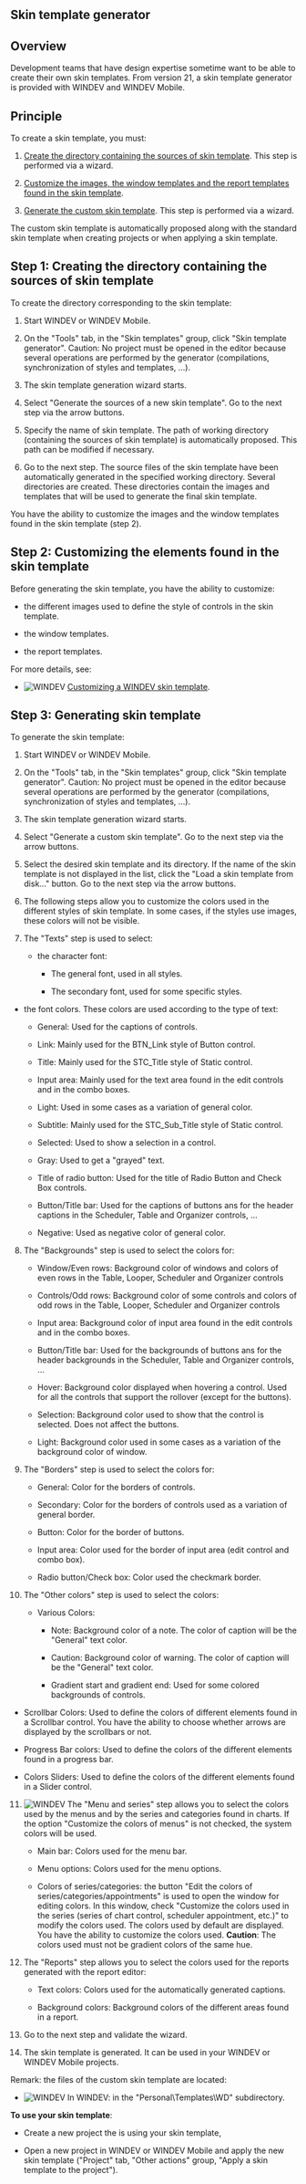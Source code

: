 


## Skin template generator
			



<a name="NOTE1"></a>
<a name="NOTE1_1"></a>


## Overview
<a name="overview_ELTTEXTE000261"></a>
Development teams that have design expertise sometime want to be able to create their own skin templates. From version 21, a skin template generator is provided with WINDEV and WINDEV Mobile. 

<a name="NOTE2"></a>
<a name="NOTE2_1"></a>


## Principle
<a name="principle_ELTTEXTE000285"></a>
To create a skin template, you must: 

1. [Create the directory containing the sources of skin template](#NOTE3_1). This step is performed via a wizard.  

2. [Customize the images, the window templates and the report templates found in the skin template](#NOTE4_1). 

3. [Generate the custom skin template](#NOTE5_1). This step is performed via a wizard. 




The custom skin template is automatically proposed along with the standard skin template when creating projects or when applying a skin template.  

<a name="NOTE3"></a>
<a name="NOTE3_1"></a>


## Step 1: Creating the directory containing the sources of skin template
<a name="step_1_creating_the_directory_containing_the_sources_skin_template_ELTTEXTE000309"></a>
To create the directory corresponding to the skin template: 

1. Start WINDEV or WINDEV Mobile. 

2. On the "Tools" tab, in the "Skin templates" group, click "Skin template generator". 
	Caution: No project must be opened in the editor because several operations are performed by the generator (compilations, synchronization of styles and templates, ...). 

3. The skin template generation wizard starts. 

4. Select "Generate the sources of a new skin template". Go to the next step via the arrow buttons. 

5. Specify the name of skin template. The path of working directory (containing the sources of skin template) is automatically proposed. This path can be modified if necessary. 

6. Go to the next step. The source files of the skin template have been automatically generated in the specified working directory. Several directories are created. These directories contain the images and templates that will be used to generate the final skin template. 




You have the ability to customize the images and the window templates found in the skin template (step 2).

<a name="NOTE4"></a>
<a name="NOTE4_1"></a>


## Step 2: Customizing the elements found in the skin template
<a name="step_2_customizing_the_elements_found_the_skin_template_ELTTEXTE000333"></a>
Before generating the skin template, you have the ability to customize: 

- the different images used to define the style of controls in the skin template. 

- the window templates. 

- the report templates. 




For more details, see: 

- ![WINDEV](https://doc.pcsoft.fr/ext/images/us/WD.png) [Customizing a WINDEV skin template](../Editeurs/2016025.md).




<a name="NOTE5"></a>
<a name="NOTE5_1"></a>


## Step 3: Generating skin template
<a name="step_3_generating_skin_template_ELTTEXTE000357"></a>
To generate the skin template: 

1. Start WINDEV or WINDEV Mobile. 

2. On the "Tools" tab, in the "Skin templates" group, click "Skin template generator". 
	Caution: No project must be opened in the editor because several operations are performed by the generator (compilations, synchronization of styles and templates, ...).  

3. The skin template generation wizard starts. 

4. Select "Generate a custom skin template". Go to the next step via the arrow buttons. 

5. Select the desired skin template and its directory. 
	If the name of the skin template is not displayed in the list, click the "Load a skin template from disk..." button. Go to the next step via the arrow buttons. 

6. The following steps allow you to customize the colors used in the different styles of skin template. In some cases, if the styles use images, these colors will not be visible. 

7. The "Texts" step is used to select: 

	- the character font: 

		- The general font, used in all styles.

		- The secondary font, used for some specific styles. 




- the font colors. These colors are used according to the type of text: 

	- General: Used for the captions of controls. 

	- Link: Mainly used for the BTN_Link style of Button control. 

	- Title: Mainly used for the STC_Title style of Static control. 

	- Input area: Mainly used for the text area found in the edit controls and in the combo boxes. 

	- Light: Used in some cases as a variation of general color. 

	- Subtitle: Mainly used for the STC_Sub_Title style of Static control. 

	- Selected: Used to show a selection in a control. 

	- Gray: Used to get a "grayed" text. 

	- Title of radio button: Used for the title of Radio Button and Check Box controls. 

	- Button/Title bar: Used for the captions of buttons ans for the header captions in the Scheduler, Table and Organizer controls, ...

	- Negative: Used as negative color of general color. 

8. The "Backgrounds" step is used to select the colors for: 

	- Window/Even rows: Background color of windows and colors of even rows in the Table, Looper, Scheduler and Organizer controls

	- Controls/Odd rows: Background color of some controls and colors of odd rows in the Table, Looper, Scheduler and Organizer controls

	- Input area: Background color of input area found in the edit controls and in the combo boxes. 

	- Button/Title bar: Used for the backgrounds of buttons ans for the header backgrounds in the Scheduler, Table and Organizer controls, ...

	- Hover: Background color displayed when hovering a control. Used for all the controls that support the rollover (except for the buttons). 

	- Selection: Background color used to show that the control is selected. Does not affect the buttons. 

	- Light: Background color used in some cases as a variation of the background color of window.




9. The "Borders" step is used to select the colors for: 

	- General: Color for the borders of controls.  

	- Secondary: Color for the borders of controls used as a variation of general border. 

	- Button: Color for the border of buttons. 

	- Input area: Color used for the border of input area (edit control and combo box).  

	- Radio button/Check box: Color used the checkmark border. 




10. The "Other colors" step is used to select the colors:

	- Various Colors:  

		- Note: Background color of a note. The color of caption will be the "General" text color. 

		- Caution: Background color of warning. The color of caption will be the "General" text color. 

		- Gradient start and gradient end: Used for some colored backgrounds of controls. 




- Scrollbar Colors: Used to define the colors of different elements found in a Scrollbar control. You have the ability to choose whether arrows are displayed by the scrollbars or not. 

- Progress Bar colors: Used to define the colors of the different elements found in a progress bar. 

- Colors Sliders: Used to define the colors of the different elements found in a Slider control.

11. ![WINDEV](https://doc.pcsoft.fr/ext/images/us/WD.png) The "Menu and series" step allows you to select the colors used by the menus and by the series and categories found in charts. If the option "Customize the colors of menus" is not checked, the system colors will be used. 

	- Main bar: Colors used for the menu bar. 

	- Menu options: Colors used for the menu options.

	- Colors of series/categories: the button "Edit the colors of series/categories/appointments" is used to open the window for editing colors. 
			In this window, check "Customize the colors used in the series (series of chart control, scheduler appointment, etc.)" to modify the colors used. 
			The colors used by default are displayed. You have the ability to customize the colors used. 
			**Caution**: The colors used must not be gradient colors of the same hue.




12. The "Reports" step allows you to select the colors used for the reports generated with the report editor: 

	- Text colors: Colors used for the automatically generated captions. 

	- Background colors: Background colors of the different areas found in a report. 




13. Go to the next step and validate the wizard. 

14. The skin template is generated. It can be used in your WINDEV or WINDEV Mobile projects. 




Remark: the files of the custom skin template are located: 

- ![WINDEV](https://doc.pcsoft.fr/ext/images/us/WD.png) In WINDEV: in the "Personal\\Templates\\WD" subdirectory.




**To use your skin template**: 

- Create a new project the is using your skin template, 

- Open a new project in WINDEV or WINDEV Mobile and apply the new skin template ("Project" tab, "Other actions" group, "Apply a skin template to the project"). 





